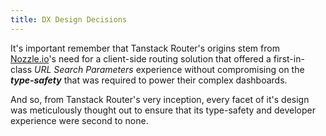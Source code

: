 ```yaml
---
title: DX Design Decisions
---
```


It's important remember that Tanstack Router's origins stem from [Nozzle.io](https://nozzle.io)'s need for a client-side routing solution that offered a first-in-class *URL Search Parameters* experience without compromising on the ***type-safety*** that was required to power their complex dashboards.

And so, from Tanstack Router's very inception, every facet of it's design was meticulously thought out to ensure that its type-safety and developer experience were second to none.

